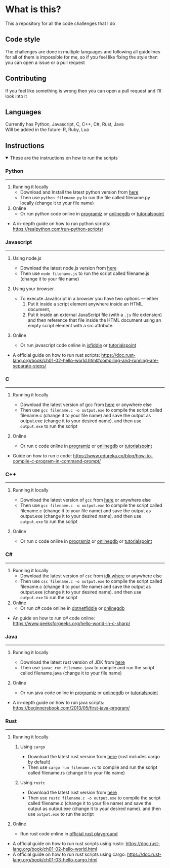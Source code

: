 <!-- markdownlint-disable MD033 -->
# **What is this?**

This a repository for all the code challenges that I do

## Code style

The challenges are done in multiple languages and following all guidelines for all of them is impossible for me, so if you feel like fixing the style then you can open a issue or a pull request

## Contributing

If you feel like something is wrong then you can open a pull request and I'll look into it

## Languages

Currently has Python, Javascript, C, C++, C#, Rust, Java<br>
Will be added in the future: R, Ruby, Lua

## Instructions

<details open>
<summary>These are the instructions on how to run the scripts</summary>

### Python

------------------------------------------------------------------

1. Running it locally
   - Download and Install the latest python version from [here](https://www.python.org/downloads/)
   - Then use `python filename.py` to run the file called filename.py locally (change it to your file name)
2. Online
   - Or run python code online in [programiz](https://www.programiz.com/python-programming/online-compiler/) or [onlinegdb](https://www.onlinegdb.com/online_python_compiler) or [tutorialspoint](https://www.tutorialspoint.com/execute_python_online.php)
  
- A in-depth guide on how to run python scripts: <https://realpython.com/run-python-scripts/>

### Javascript

------------------------------------------------------------------

1. Using node.js
    - Download the latest node.js version from [here](https://nodejs.org/en/download/)
    - Then use `node filename.js` to run the script called filename.js (change it to your file name)

2. Using your browser

   - To execute JavaScript in a browser you have two options — either
     1. Put it inside a script element anywhere inside an HTML document,
     2. Put it inside an external JavaScript file (with a `.js` file extension) and then reference that file inside the HTML document using an empty script element with a src attribute.
3. Online
   - Or run javascript code online in [jsfiddle](https://jsfiddle.net) or [tutorialspoint](https://www.tutorialspoint.com/online_javascript_editor.php)

- A official guide on how to run rust scripts: <https://doc.rust-lang.org/book/ch01-02-hello-world.html#compiling-and-running-are-separate-steps/>

### C

------------------------------------------------------------------

1. Running it locally
   - Download the latest version of gcc from [here](https://sourceforge.net/projects/mingw/files/latest/download) or anywhere else
   - Then use `gcc filename.c -o output.exe` to compile the script called filename.c (change it to your file name) and save the output as output.exe (change it to your desired name). and then use `output.exe` to run the script

2. Online
   - Or run c code online in [programiz](https://www.programiz.com/c-programming/online-compiler/) or [onlinegdb](https://www.onlinegdb.com/online_python_compiler) or [tutorialspoint](https://www.tutorialspoint.com/compile_c_online.php)

- Guide on how to run c code: <https://www.edureka.co/blog/how-to-compile-c-program-in-command-prompt/>

### C++

------------------------------------------------------------------

1. Running it locally
   - Download the latest version of `gcc` from [here](https://sourceforge.net/projects/mingw/files/latest/download) or anywhere else
   - Then use `gcc filename.c -o output.exe` to compile the script called filename.c (change it to your file name) and save the output as output.exe (change it to your desired name). and then use `output.exe` to run the script

2. Online
   - Or run c code online in [programiz](https://www.programiz.com/c-programming/online-compiler/) or [onlinegdb](https://www.onlinegdb.com/online_c++_compiler) or [tutorialspoint](https://www.tutorialspoint.com/compile_cpp_online.php)

### C\#

------------------------------------------------------------------

1. Running it locally
   - Download the latest version of `csc` from [idk where](https://www.youtube.com/watch?v=dQw4w9WgXcQ "Possible link") or anywhere else
   - Then use `csc filename.c -o output.exe` to compile the script called filename.c (change it to your file name) and save the output as output.exe (change it to your desired name). and then use `output.exe` to run the script
2. Online
   - Or run c# code online in [dotnetfiddle](https://dotnetfiddle.net) or [onlinegdb](https://www.onlinegdb.com/online_csharp_compiler)

- An guide on how to run c# code online: <https://www.geeksforgeeks.org/hello-world-in-c-sharp/>

### Java

------------------------------------------------------------------

1. Running it locally
    - Download the latest rust version of JDK from [here](https://www.oracle.com/java/technologies/javase-jdk11-downloads.html)
    - Then use `javac run filename.java` to compile and run the script called filename.java (change it to your file name)

2. Online
   - Or run java code online in [programiz](https://www.programiz.com/java-programming/online-compiler/) or [onlinegdb](https://www.onlinegdb.com/online_java_compiler) or [tutorialspoint](https://www.tutorialspoint.com/compile_java_online.php)
  
- A in-depth guide on how to run java scripts: <https://beginnersbook.com/2013/05/first-java-program/>

### Rust

------------------------------------------------------------------

1. Running it locally
   1. Using `cargo`
       - Download the latest rust version from [here](https://www.rust-lang.org/tools/install) (rust includes cargo by default)
       - Then use `cargo run filename.rs` to compile and run the script called filename.rs (change it to your file name)

   2. Using `rustc`
       - Download the latest rust version from [here](https://www.rust-lang.org/tools/install)
       - Then use `rustc filename.c -o output.exe` to compile the script called filename.c (change it to your file name) and save the output as output.exe (change it to your desired name). and then use `output.exe` to run the script

2. Online
   - Run rust code online in [official rust playground](https://play.rust-lang.org)
  
- A official guide on how to run rust scripts using rustc: <https://doc.rust-lang.org/book/ch01-02-hello-world.html>
- A official guide on how to run rust scripts using cargo: <https://doc.rust-lang.org/book/ch01-03-hello-cargo.html>

</details>
